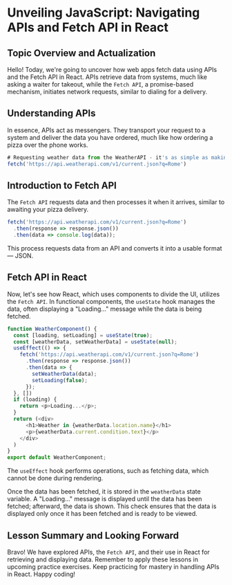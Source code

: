 # Unveiling JavaScript: Navigating APIs and Fetch API in React

## Topic Overview and Actualization
Hello! Today, we're going to uncover how web apps fetch data using APIs and the Fetch API in React. APIs retrieve data from systems, much like asking a waiter for takeout, while the `Fetch API`, a promise-based mechanism, initiates network requests, similar to dialing for a delivery.

## Understanding APIs
In essence, APIs act as messengers. They transport your request to a system and deliver the data you have ordered, much like how ordering a pizza over the phone works.

```javaScript
# Requesting weather data from the WeatherAPI - it's as simple as making a call!
fetch('https://api.weatherapi.com/v1/current.json?q=Rome')
```

## Introduction to Fetch API
The `Fetch API` requests data and then processes it when it arrives, similar to awaiting your pizza delivery.

```javaScript
fetch('https://api.weatherapi.com/v1/current.json?q=Rome')
  .then(response => response.json())
  .then(data => console.log(data));
```
This process requests data from an API and converts it into a usable format — JSON.

## Fetch API in React
Now, let's see how React, which uses components to divide the UI, utilizes the `Fetch API`. In functional components, the `useState` hook manages the data, often displaying a "Loading…" message while the data is being fetched.

```javaScript
function WeatherComponent() {
  const [loading, setLoading] = useState(true);
  const [weatherData, setWeatherData] = useState(null);
  useEffect(() => {
    fetch('https://api.weatherapi.com/v1/current.json?q=Rome')
      .then(response => response.json())
      .then(data => {
        setWeatherData(data);
        setLoading(false);
      });
  }, [])
  if (loading) {
    return <p>Loading...</p>;
  }
  return (<div>
      <h1>Weather in {weatherData.location.name}</h1>
      <p>{weatherData.current.condition.text}</p>
    </div>
  )
}
export default WeatherComponent;
```
The `useEffect` hook performs operations, such as fetching data, which cannot be done during rendering.

Once the data has been fetched, it is stored in the `weatherData` state variable. A "Loading…" message is displayed until the data has been fetched; afterward, the data is shown. This check ensures that the data is displayed only once it has been fetched and is ready to be viewed.

## Lesson Summary and Looking Forward
Bravo! We have explored APIs, the `Fetch API`, and their use in React for retrieving and displaying data. Remember to apply these lessons in upcoming practice exercises. Keep practicing for mastery in handling APIs in React. Happy coding!
